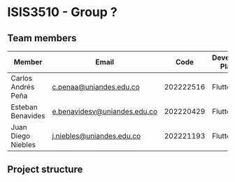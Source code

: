 # ISIS3510 - Group ?

## Team members

|Member|Email|Code|Development Platform|Github User|
|---|---|---|---|---|
|Carlos Andrés Peña|c.penaa@uniandes.edu.co|202222516|Flutter|carandp|
|Esteban Benavides|e.benavidesv@uniandes.edu.co|202220429|Flutter|estbv|
|Juan Diego Niebles|j.niebles@uniandes.edu.co|202221193|Flutter|juandnn|

## Project structure
